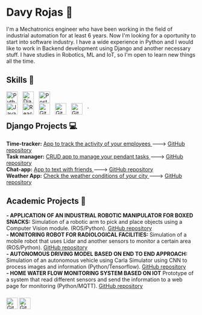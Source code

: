          
<h1> Davy Rojas 🔭</h1>

I'm a Mechatronics engineer who have been working in the field of industrial automation for at least 6 years. Now I'm looking for a oportunity to start into software industry. I have a wide experience in Python and I would like to work in Backend development using Django and another necessary stuff. I have studies in Robotics, ML and IoT, so I'm open to learn new things all the time.

<div>
<h2>Skills 🚀</h2>
<a><img align="left" alt="Python" width="30px" style="padding-right:10px;" src="https://cdn.jsdelivr.net/gh/devicons/devicon/icons/python/python-plain.svg" />
</a>

</a><img align="left" alt="Django" width="30px" style="padding-right:10px;" src="https://cdn.jsdelivr.net/gh/devicons/devicon/icons/django/django-plain.svg" />
</a>
<a> </a>
<a><img align="left" alt="PostgreSQL" width="30px" style="padding-right:10px;" src="https://cdn.jsdelivr.net/gh/devicons/devicon/icons/postgresql/postgresql-original.svg" />      
</a>

<a><img align="left" alt="Javascript" width="30px" style="padding-right:10px;" src="https://cdn.jsdelivr.net/gh/devicons/devicon/icons/javascript/javascript-original.svg" />
</a>

<a><img align="left" alt="React" width="30px" style="padding-right:10px;" src="https://cdn.jsdelivr.net/gh/devicons/devicon/icons/react/react-original.svg" />
</a>

<a><img align="left" alt="Git" width="30px" style="padding-right:10px;" src="https://cdn.jsdelivr.net/gh/devicons/devicon/icons/git/git-original.svg" />
</a>

<a>
<img align="left" alt="Git" width="30px" style="padding-right:10px;" src="https://cdn.jsdelivr.net/gh/devicons/devicon/icons/arduino/arduino-original.svg" />
</a> 

<a>
<img align="left" alt="Git" width="30px" style="padding-right:10px;" src="https://cdn.jsdelivr.net/gh/devicons/devicon/icons/raspberrypi/raspberrypi-original.svg" />
</a>
</div>
.
<div>
  <h2>Django Projects 💻</h2>
  <div>
  <strong>Time-tracker:</Strong>
  <a href="a">App to track the activity of your employees </a>
    <a>---></a>
    <a align="right" href="z">GitHub repository</a>
  </div>
  <div>
  <strong>Task manager:</Strong>
  <a href="v">CRUD app to manage your pendant tasks </a>
    <a>---></a>
    <a href="m">GitHub repository</a>          
  </div>
  <div>
  <strong>Chat-app:</Strong>
  <a href="c">App to text with friends </a>
    <a>---></a>
    <a href="m">GitHub repository</a>
  </div>
  <div>
  <strong>Weather App:</Strong>
  <a href="d">Check the weather conditions of your city </a>
    <a>---></a>
    <a href="m">GitHub repository</a>
  </div>
</div>
<div>
  <h2>Academic Projects 🔬</h2>
  <div>
  <strong>- APPLICATION OF AN INDUSTRIAL ROBOTIC MANIPULATOR FOR BOXED SNACKS:</Strong>
    <a>Simulation of a robotic arm to pick and place objects using a Computer Vision module. (ROS/Python).</a>
    <a align="right" href="z">GitHub repository</a>
  </div>
  <div>
  <strong>- MONITORING ROBOT FOR RADIOLOGICAL FACILITIES: </Strong>
    <a>Simulation of a mobile robot that uses Lidar and another sensors to monitor a certain area (ROS/Python).</a>
    <a align="right" href="z">GitHub repository</a>
  </div>
  <div>
  <strong>- AUTONOMOUS DRIVING MODEL BASED ON END TO END APPROACH: </Strong>
    <a>Simulation of an autonomous vehicle using Carla Simulator using CNN to process images and information (Python/Tensorflow).</a>
    <a align="right" href="z">GitHub repository</a>
  </div>
  <div>
  <strong>- HOME WATER FLOW MONITORING SYSTEM BASED ON IOT</Strong>
    <a>Prototype of a system that read different sensors and send the information to a web page for monitoring (Python/MQTT).</a>
    <a align="right" href="z">GitHub repository</a>
    <a></a>
  </div>
</div>
<div>
  <h3> </h3>
<img align="center" alt="Git" width="30px" style="padding-right:0px;" src="https://cdn.jsdelivr.net/gh/devicons/devicon/icons/linkedin/linkedin-original.svg" />

<img align="center" alt="Git" width="30px" style="padding-right:0px;" src="https://cdn.jsdelivr.net/gh/devicons/devicon/icons/twitter/twitter-original.svg" />
          
</div>
<!--
**Davydero/Davydero** is a ✨ _special_ ✨ repository because its `README.md` (this file) appears on your GitHub profile.

Here are some ideas to get you started:

- 🔭 I’m currently working on ...
- 🌱 I’m currently learning ...
- 👯 I’m looking to collaborate on ...
- 🤔 I’m looking for help with ...
- 💬 Ask me about ...
- 📫 How to reach me: ...
- 😄 Pronouns: ...
- ⚡ Fun fact: ...
-->

